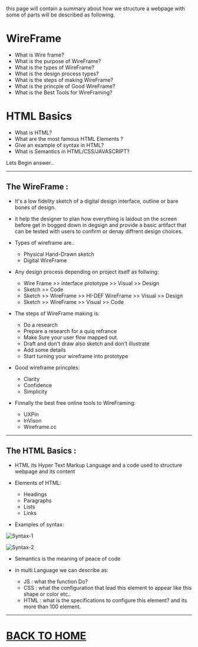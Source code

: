 this page will contain a summary about how we structure a webpage with some of parts will be described as following.

# WireFrame
  * What is Wire frame?
  * What is the purpose of WireFrame?
  * What is the types of WireFrame?
  * What is the design process types?
  * What is the steps of making WireFrame?
  * What is the princple of Good WireFrame?
  * What is the Best Tools for WireFraming?
# HTML Basics 
  * What is HTML?
  * What are the most famous HTML Elements ?
  * Give an example of syntax in HTML?
  * What is Semantics in HTML/CSS/JAVASCRIPT?

Lets Begin answer..

___

## The WireFrame : 

* It's a low fidelity sketch of a digital design interface, outline or bare bones of design.

* it help the designer to plan how everything is laidout on the screen before get in bogged down in degsign and provide a basic artifact that can be tested with users to confirm or denay diffrent design choices.

* Types of wireframe are..
  - Physical Hand-Drawn sketch
  - Digital WireFrame

* Any design process depending on project itself as follwing:
  - Wire Frame >> interface prototype >> Visual >> Design
  - Sketch >> Code 
  - Sketch >> WireFrame >> HI-DEF WireFrame >> Visual >> Design
  - Sketch >> WireFrame >> Visual >> Code

* The steps of WireFrame making is:
  - Do a research
  - Prepare a research for a quiq refrance
  - Make Sure your user flow mapped out.
  - Draft and don't draw also sketch and don't illustrate
  - Add some details 
  - Start turning your wireframe into prototype
* Good wireframe princples:
  - Clarity
  - Confidence 
  - Simplicity
* Finnally the best free online tools to WireFraming:
  - UXPin
  - InVison
  - Wireframe.cc

___

## The HTML Basics :

* HTML its Hyper Text Markup Language and a code used to structure webpage and its content

* Elements of HTML:
  - Headings
  - Paragraphs
  - Lists
  - Links
* Examples of syntax:

![Syntax-1](https://developer.mozilla.org/en-US/docs/Learn/Getting_started_with_the_web/HTML_basics/grumpy-cat-small.png)

![Syntax-2](https://developer.mozilla.org/en-US/docs/Learn/Getting_started_with_the_web/HTML_basics/grumpy-cat-attribute-small.png)

* Semantics is the meaning of peace of code

* in multi Language we can describe as:
  - JS : what the function Do?
  - CSS : what the configuration that lead this element to appear like this shape or color etc..
  - HTML : what is the specifications to configure this element?
  and its more than 100 element. 

<hr>

# [BACK TO HOME](https://jehadabuawwad.github.io/reading-notes)
